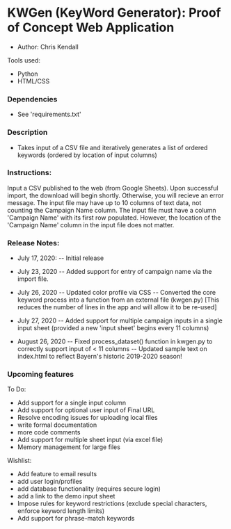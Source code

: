 # KWGen (KeyWord Generator): Proof of Concept Web Application
- Author: Chris Kendall

Tools used:
- Python
- HTML/CSS

### Dependencies
- See 'requirements.txt'

### Description
- Takes input of a CSV file and iteratively generates a list of ordered keywords (ordered by location of input columns)

### Instructions:
Input a CSV published to the web (from Google Sheets). Upon successful import, the download will begin shortly. Otherwise, you will recieve an error message.
The input file may have up to 10 columns of text data, not counting the Campaign Name column. The input file must have a column 'Campaign Name' with its first row populated.
However, the location of the 'Campaign Name' column in the input file does not matter.

### Release Notes:
- July 17, 2020:
-- Initial release

- July 23, 2020
-- Added support for entry of campaign name via the import file.

- July 26, 2020
-- Updated color profile via CSS
-- Converted the core keyword process into a function from an external file (kwgen.py) [This reduces the number of lines in the app and will allow it to be re-used]

- July 27, 2020
-- Added support for multiple campaign inputs in a single input sheet (provided a new 'input sheet' begins every 11 columns)

- August 26, 2020
-- Fixed process_dataset() function in kwgen.py to correctly support input of < 11 columns
-- Updated sample text on index.html to reflect Bayern's historic 2019-2020 season!

### Upcoming features
To Do:
- Add support for a single input column
- Add support for optional user input of Final URL
- Resolve encoding issues for uploading local files
- write formal documentation
- more code comments
- Add support for multiple sheet input (via excel file)
- Memory management for large files

Wishlist:
- Add feature to email results
- add user login/profiles
- add database functionality (requires secure login)
- add a link to the demo input sheet
- Impose rules for keyword restrictions (exclude special characters, enforce keyword length limits)
- Add support for phrase-match keywords

